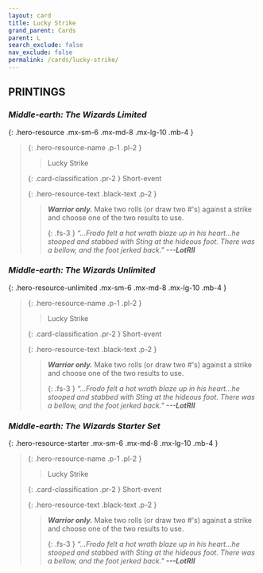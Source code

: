 ```yaml
---
layout: card
title: Lucky Strike
grand_parent: Cards
parent: L
search_exclude: false
nav_exclude: false
permalink: /cards/lucky-strike/
---
```


## PRINTINGS


### _Middle-earth: The Wizards Limited_

{: .hero-resource .mx-sm-6 .mx-md-8 .mx-lg-10 .mb-4 }
> {: .hero-resource-name .p-1 .pl-2 }
> > <div class="card-mp"></div>
> > <div class="card-name">Lucky Strike</div>
>
> {: .card-classification .pr-2 }
> Short-event
>
> {: .hero-resource-text .black-text .p-2 }
> > _**Warrior only.**_ Make two rolls (or draw two #'s) against a strike and choose one of the two results to use. 
> > 
> > {: .fs-3 } 
> > _“...Frodo felt a hot wrath blaze up in his heart...he stooped and stabbed with Sting at the hideous foot. There was a bellow, and the foot jerked back."_ ***---&#65279;LotRII*** 
> 

### _Middle-earth: The Wizards Unlimited_

{: .hero-resource-unlimited .mx-sm-6 .mx-md-8 .mx-lg-10 .mb-4 }
> {: .hero-resource-name .p-1 .pl-2 }
> > <div class="card-mp"></div>
> > <div class="card-name">Lucky Strike</div>
>
> {: .card-classification .pr-2 }
> Short-event
>
> {: .hero-resource-text .black-text .p-2 }
> > _**Warrior only.**_ Make two rolls (or draw two #'s) against a strike and choose one of the two results to use. 
> > 
> > {: .fs-3 } 
> > _“...Frodo felt a hot wrath blaze up in his heart...he stooped and stabbed with Sting at the hideous foot. There was a bellow, and the foot jerked back."_ ***---&#65279;LotRII*** 
> 

### _Middle-earth: The Wizards Starter Set_

{: .hero-resource-starter .mx-sm-6 .mx-md-8 .mx-lg-10 .mb-4 }
> {: .hero-resource-name .p-1 .pl-2 }
> > <div class="card-mp"></div>
> > <div class="card-name">Lucky Strike</div>
>
> {: .card-classification .pr-2 }
> Short-event
>
> {: .hero-resource-text .black-text .p-2 }
> > _**Warrior only.**_ Make two rolls (or draw two #'s) against a strike and choose one of the two results to use. 
> > 
> > {: .fs-3 } 
> > _“...Frodo felt a hot wrath blaze up in his heart...he stooped and stabbed with Sting at the hideous foot. There was a bellow, and the foot jerked back."_ ***---&#65279;LotRII*** 
> 
